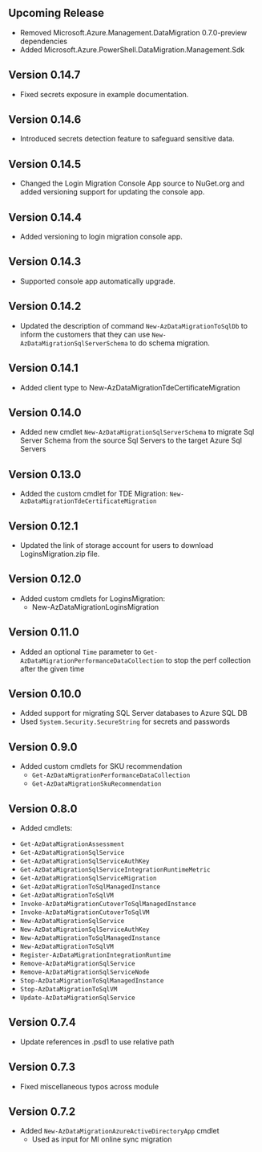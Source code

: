 <!--
    Please leave this section at the top of the change log.

    Changes for the upcoming release should go under the section titled "Upcoming Release", and should adhere to the following format:

    ## Upcoming Release
    * Overview of change #1
        - Additional information about change #1
    * Overview of change #2
        - Additional information about change #2
        - Additional information about change #2
    * Overview of change #3
    * Overview of change #4
        - Additional information about change #4

    ## YYYY.MM.DD - Version X.Y.Z (Previous Release)
    * Overview of change #1
        - Additional information about change #1
-->
## Upcoming Release
* Removed Microsoft.Azure.Management.DataMigration 0.7.0-preview dependencies
* Added Microsoft.Azure.PowerShell.DataMigration.Management.Sdk

## Version 0.14.7
* Fixed secrets exposure in example documentation.

## Version 0.14.6
* Introduced secrets detection feature to safeguard sensitive data.

## Version 0.14.5
* Changed the Login Migration Console App source to NuGet.org and added versioning support for updating the console app.

## Version 0.14.4
* Added versioning to login migration console app.

## Version 0.14.3
* Supported console app automatically upgrade.

## Version 0.14.2
* Updated the description of command `New-AzDataMigrationToSqlDb` to inform the customers that they can use `New-AzDataMigrationSqlServerSchema` to do schema migration.

## Version 0.14.1
* Added client type to New-AzDataMigrationTdeCertificateMigration
## Version 0.14.0
* Added new cmdlet `New-AzDataMigrationSqlServerSchema` to migrate Sql Server Schema from the source Sql Servers to the target Azure Sql Servers

## Version 0.13.0
* Added the custom cmdlet for TDE Migration: `New-AzDataMigrationTdeCertificateMigration`

## Version 0.12.1
* Updated the link of storage account for users to download LoginsMigration.zip file.

## Version 0.12.0
* Added custom cmdlets for LoginsMigration:
  - New-AzDataMigrationLoginsMigration

## Version 0.11.0
* Added an optional `Time` parameter to `Get-AzDataMigrationPerformanceDataCollection` to stop the perf collection after the given time 

## Version 0.10.0
* Added support for migrating SQL Server databases to Azure SQL DB
* Used `System.Security.SecureString` for secrets and passwords

## Version 0.9.0
* Added custom cmdlets for SKU recommendation
    - `Get-AzDataMigrationPerformanceDataCollection`
    - `Get-AzDataMigrationSkuRecommendation`

## Version 0.8.0
* Added cmdlets:
 - `Get-AzDataMigrationAssessment`
 - `Get-AzDataMigrationSqlService`
 - `Get-AzDataMigrationSqlServiceAuthKey`
 - `Get-AzDataMigrationSqlServiceIntegrationRuntimeMetric`
 - `Get-AzDataMigrationSqlServiceMigration`
 - `Get-AzDataMigrationToSqlManagedInstance`
 - `Get-AzDataMigrationToSqlVM`
 - `Invoke-AzDataMigrationCutoverToSqlManagedInstance`
 - `Invoke-AzDataMigrationCutoverToSqlVM`
 - `New-AzDataMigrationSqlService`
 - `New-AzDataMigrationSqlServiceAuthKey`
 - `New-AzDataMigrationToSqlManagedInstance`
 - `New-AzDataMigrationToSqlVM`
 - `Register-AzDataMigrationIntegrationRuntime`
 - `Remove-AzDataMigrationSqlService`
 - `Remove-AzDataMigrationSqlServiceNode`
 - `Stop-AzDataMigrationToSqlManagedInstance`
 - `Stop-AzDataMigrationToSqlVM`
 - `Update-AzDataMigrationSqlService`

## Version 0.7.4
* Update references in .psd1 to use relative path

## Version 0.7.3
* Fixed miscellaneous typos across module

## Version 0.7.2
* Added `New-AzDataMigrationAzureActiveDirectoryApp` cmdlet
    - Used as input for MI online sync migration
